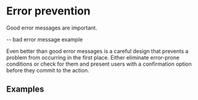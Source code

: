 # Error prevention

Good error messages are important. 

 -- bad error message example

Even better than good error messages is a careful design that prevents a problem from occurring in the first place. Either eliminate error-prone conditions or check for them and present users with a confirmation option before they commit to the action.

## Examples

